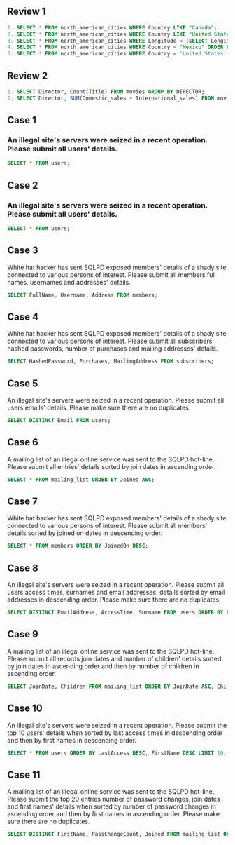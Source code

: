 ## Review 1 

```SQL 
1. SELECT * FROM north_american_cities WHERE Country LIKE "Canada";
2. SELECT * FROM north_american_cities WHERE Country LIKE "United States" ORDER BY Latitude DESC;
3. SELECT * FROM north_american_cities WHERE Longitude < (SELECT Longitude FROM north_american_cities WHERE City = 'Chicago') ORDER BY Longitude;
4. SELECT * FROM north_american_cities WHERE Country = "Mexico" ORDER BY Population DESC LIMIT 2;
5. SELECT * FROM north_american_cities WHERE Country = 'United States' ORDER BY Population DESC LIMIT 2 OFFSET 2;
```


## Review 2

```SQL 
1. SELECT Director, Count(Title) FROM movies GROUP BY DIRECTOR;
2. SELECT Director, SUM(Domestic_sales + International_sales) FROM movies INNER JOIN boxoffice ON movies.id = boxoffice.movie_id GROUP BY DIRECTOR;
```

## Case 1

### An illegal site's servers were seized in a recent operation. Please submit all users' details.

```SQL 
SELECT * FROM users;
```


## Case 2

### An illegal site's servers were seized in a recent operation. Please submit all users' details.

```SQL 
SELECT * FROM users;
```

## Case 3

White hat hacker has sent SQLPD exposed members' details of a shady site connected to various persons of interest. Please submit all members full names, usernames and addresses' details.

```SQL 
SELECT FullName, Username, Address FROM members;
```

## Case 4

White hat hacker has sent SQLPD exposed members' details of a shady site connected to various persons of interest. Please submit all subscribers hashed passwords, number of purchases  and mailing addresses' details.

```SQL 
SELECT HashedPassword, Purchases, MailingAddress FROM subscribers;
```

## Case 5

An illegal site's servers were seized in a recent operation. Please submit all users emails' details. Please make sure there are no duplicates.

```SQL 
SELECT DISTINCT Email FROM users;
```

## Case 6

A mailing list of an illegal online service was sent to the SQLPD hot-line. Please submit all entries' details sorted by join dates in ascending order.

```SQL 
SELECT * FROM mailing_list ORDER BY Joined ASC;
```

## Case 7

White hat hacker has sent SQLPD exposed members' details of a shady site connected to various persons of interest. Please submit all members' details sorted by joined on dates in descending order.

```SQL 
SELECT * FROM members ORDER BY JoinedOn DESC;
```

## Case 8

An illegal site's servers were seized in a recent operation. Please submit all users access times, surnames and email addresses' details sorted by email addresses in descending order. Please make sure there are no duplicates.

```SQL 
SELECT DISTINCT EmailAddress, AccessTime, Surname FROM users ORDER BY EmailAddress DESC;
```

## Case 9

A mailing list of an illegal online service was sent to the SQLPD hot-line. Please submit all records join dates and number of children' details sorted by join dates in ascending order and then by number of children in ascending order.

```SQL 
SELECT JoinDate, Children FROM mailing_list ORDER BY JoinDate ASC, Children ASC;
```

## Case 10

An illegal site's servers were seized in a recent operation. Please submit the top 10 users' details when sorted by last access times in descending order and then by first names in descending order.

```SQL 
SELECT * FROM users ORDER BY LastAccess DESC, FirstName DESC LIMIT 10;
```

## Case 11

A mailing list of an illegal online service was sent to the SQLPD hot-line. Please submit the top 20 entries number of password changes, join dates and first names' details when sorted by number of password changes in ascending order and then by first names in ascending order. Please make sure there are no duplicates. 

```SQL 
SELECT DISTINCT FirstName, PassChangeCount, Joined FROM mailing_list ORDER BY PassChangeCount ASC, FirstName ASC LIMIT 20;
```